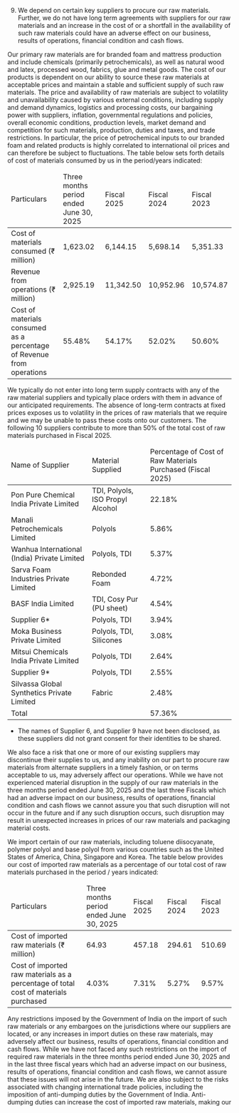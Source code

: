 9. We depend on certain key suppliers to procure our raw materials. Further, we do not have long term agreements with suppliers for our raw materials and an increase in the cost of or a shortfall in the availability of such raw materials could have an adverse effect on our business, results of operations, financial condition and cash flows.

Our primary raw materials are for branded foam and mattress production and include chemicals (primarily petrochemicals), as well as natural wood and latex, processed wood, fabrics, glue and metal goods. The cost of our products is dependent on our ability to source these raw materials at acceptable prices and maintain a stable and sufficient supply of such raw materials. The price and availability of raw materials are subject to volatility and unavailability caused by various external conditions, including supply and demand dynamics, logistics and processing costs, our bargaining power with suppliers, inflation, governmental regulations and policies, overall economic conditions, production levels, market demand and competition for such materials, production, duties and taxes, and trade restrictions. In particular, the price of petrochemical inputs to our branded foam and related products is highly correlated to international oil prices and can therefore be subject to fluctuations. The table below sets forth details of cost of materials consumed by us in the period/years indicated:

<table><thead><tr><td>Particulars</td><td>Three months period ended June 30, 2025</td><td>Fiscal 2025</td><td>Fiscal 2024</td><td>Fiscal 2023</td></tr></thead><tbody><tr><td>Cost of materials consumed (₹ million)</td><td>1,623.02</td><td>6,144.15</td><td>5,698.14</td><td>5,351.33</td></tr><tr><td>Revenue from operations (₹ million)</td><td>2,925.19</td><td>11,342.50</td><td>10,952.96</td><td>10,574.87</td></tr><tr><td>Cost of materials consumed as a percentage of Revenue from operations</td><td>55.48%</td><td>54.17%</td><td>52.02%</td><td>50.60%</td></tr></tbody></table>

We typically do not enter into long term supply contracts with any of the raw material suppliers and typically place orders with them in advance of our anticipated requirements. The absence of long-term contracts at fixed prices exposes us to volatility in the prices of raw materials that we require and we may be unable to pass these costs onto our customers. The following 10 suppliers contribute to more than 50% of the total cost of raw materials purchased in Fiscal 2025.

<table><thead><tr><td>Name of Supplier</td><td>Material Supplied</td><td>Percentage of Cost of Raw Materials Purchased (Fiscal 2025)</td></tr></thead><tbody><tr><td>Pon Pure Chemical India Private Limited</td><td>TDI, Polyols, ISO Propyl Alcohol</td><td>22.18%</td></tr><tr><td>Manali Petrochemicals Limited</td><td>Polyols</td><td>5.86%</td></tr><tr><td>Wanhua International (India) Private Limited</td><td>Polyols, TDI</td><td>5.37%</td></tr><tr><td>Sarva Foam Industries Private Limited</td><td>Rebonded Foam</td><td>4.72%</td></tr><tr><td>BASF India Limited</td><td>TDI, Cosy Pur (PU sheet)</td><td>4.54%</td></tr><tr><td>Supplier 6*</td><td>Polyols, TDI</td><td>3.94%</td></tr><tr><td>Moka Business Private Limited</td><td>Polyols, TDI, Silicones</td><td>3.08%</td></tr><tr><td>Mitsui Chemicals India Private Limited</td><td>Polyols, TDI</td><td>2.64%</td></tr><tr><td>Supplier 9*</td><td>Polyols, TDI</td><td>2.55%</td></tr><tr><td>Silvassa Global Synthetics Private Limited</td><td>Fabric</td><td>2.48%</td></tr><tr><td>Total</td><td></td><td>57.36%</td></tr></tbody></table>

* The names of Supplier 6, and Supplier 9 have not been disclosed, as these suppliers did not grant consent for their identities to be shared.

We also face a risk that one or more of our existing suppliers may discontinue their supplies to us, and any inability on our part to procure raw materials from alternate suppliers in a timely fashion, or on terms acceptable to us, may adversely affect our operations. While we have not experienced material disruption in the supply of our raw materials in the three months period ended June 30, 2025 and the last three Fiscals which had an adverse impact on our business, results of operations, financial condition and cash flows we cannot assure you that such disruption will not occur in the future and if any such disruption occurs, such disruption may result in unexpected increases in prices of our raw materials and packaging material costs.

We import certain of our raw materials, including toluene diisocyanate, polymer polyol and base polyol from various countries such as the United States of America, China, Singapore and Korea. The table below provides our cost of imported raw materials as a percentage of our total cost of raw materials purchased in the period / years indicated:

<table><thead><tr><td>Particulars</td><td>Three months period ended June 30, 2025</td><td>Fiscal 2025</td><td>Fiscal 2024</td><td>Fiscal 2023</td></tr></thead><tbody><tr><td>Cost of imported raw materials (₹ million)</td><td>64.93</td><td>457.18</td><td>294.61</td><td>510.69</td></tr><tr><td>Cost of imported raw materials as a percentage of total cost of materials purchased</td><td>4.03%</td><td>7.31%</td><td>5.27%</td><td>9.57%</td></tr></tbody></table>

Any restrictions imposed by the Government of India on the import of such raw materials or any embargoes on the jurisdictions where our suppliers are located, or any increases in import duties on these raw materials, may adversely affect our business, results of operations, financial condition and cash flows. While we have not faced any such restrictions on the import of required raw materials in the three months period ended June 30, 2025 and in the last three fiscal years which had an adverse impact on our business, results of operations, financial condition and cash flows, we cannot assure that these issues will not arise in the future. We are also subject to the risks associated with changing international trade policies, including the imposition of anti-dumping duties by the Government of India. Anti-dumping duties can increase the cost of imported raw materials, making our